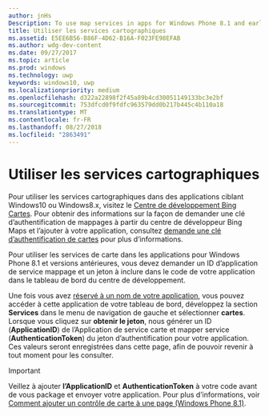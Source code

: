 ```yaml
---
author: jnHs
Description: To use map services in apps for Windows Phone 8.1 and earlier, you need a map service application ID and a token to include in your app's code. You can get this token in the Dev Center dashboard.
title: Utiliser les services cartographiques
ms.assetid: E5EE6B56-B86F-4D62-B16A-F023FE98EFAB
ms.author: wdg-dev-content
ms.date: 09/27/2017
ms.topic: article
ms.prod: windows
ms.technology: uwp
keywords: windows10, uwp
ms.localizationpriority: medium
ms.openlocfilehash: d322a22898f2f45a89b4cd30051149133bc3e2bf
ms.sourcegitcommit: 753dfcd0f9fdfc963579dd0b217b445c4b110a18
ms.translationtype: MT
ms.contentlocale: fr-FR
ms.lasthandoff: 08/27/2018
ms.locfileid: "2863491"
---
```

# <a name="use-map-services"></a>Utiliser les services cartographiques

Pour utiliser les services cartographiques dans des applications ciblant Windows10 ou Windows8.x, visitez le [Centre de développement Bing Cartes](http://go.microsoft.com/fwlink/p/?LinkId=614880). Pour obtenir des informations sur la façon de demander une clé d’authentification de mappages à partir du centre de développeur Bing Maps et l’ajouter à votre application, consultez [demande une clé d’authentification de cartes](../maps-and-location/authentication-key.md) pour plus d’informations. 

Pour utiliser les services de carte dans les applications pour Windows Phone 8.1 et versions antérieures, vous devez demander un ID d’application de service mappage et un jeton à inclure dans le code de votre application dans le tableau de bord du centre de développement.

Une fois vous avez [réservé à un nom de votre application](create-your-app-by-reserving-a-name.md), vous pouvez accéder à cette application de votre tableau de bord, développez la section **Services** dans le menu de navigation de gauche et sélectionner **cartes**. Lorsque vous cliquez sur **obtenir le jeton**, nous générer un ID (**ApplicationID**) de l’Application de service carte et mapper service (**AuthenticationToken**) du jeton d’authentification pour votre application. Ces valeurs seront enregistrées dans cette page, afin de pouvoir revenir à tout moment pour les consulter.

> [!IMPORTANT]
> Veillez à ajouter **l’ApplicationID** et **AuthenticationToken** à votre code avant de vous package et envoyer votre application. Pour plus d’informations, voir [Comment ajouter un contrôle de carte à une page (Windows Phone 8.1)](http://go.microsoft.com/fwlink/p/?LinkId=614882).

 

 




